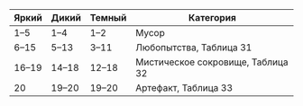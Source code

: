 | Яркий | Дикий | Темный | Категория                         |
| ----- | ----- | ------ | --------------------------------- |
| 1–5   | 1–4   | 1–2    | Мусор                             |
| 6–15  | 5–13  | 3–11   | Любопытства, Таблица 31           |
| 16–19 | 14–18 | 12–18  | Мистическое сокровище, Таблица 32 |
| 20    | 19–20 | 19–20  | Артефакт, Таблица 33              |